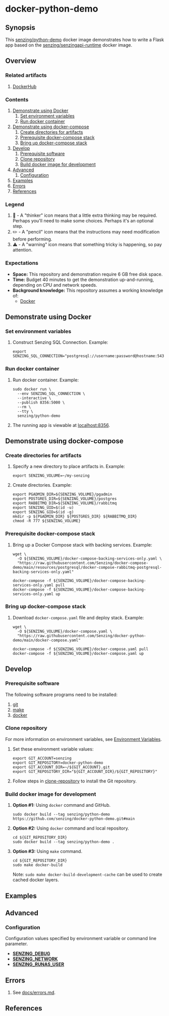 # docker-python-demo

## Synopsis

This [senzing/python-demo](https://hub.docker.com/r/senzing/python-demo)
docker image demonstrates how to write a Flask app based on the
[senzing/senzingapi-runtime](https://hub.docker.com/r/senzing/senzingapi-runtime) docker image.

## Overview

### Related artifacts

1. [DockerHub](https://hub.docker.com/r/senzing/python-demo)

### Contents

1. [Demonstrate using Docker](#demonstrate-using-docker)
    1. [Set environment variables](#set-environment-variables)
    1. [Run docker container](#run-docker-container)
1. [Demonstrate using docker-compose](#demonstrate-using-docker-compose)
    1. [Create directories for artifacts](#create-directories-for-artifacts)
    1. [Prerequisite docker-compose stack](#prerequisite-docker-compose-stack)
    1. [Bring up docker-compose stack](#bring-up-docker-compose-stack)
1. [Develop](#develop)
    1. [Prerequisite software](#prerequisite-software)
    1. [Clone repository](#clone-repository)
    1. [Build docker image for development](#build-docker-image-for-development)
1. [Advanced](#advanced)
    1. [Configuration](#configuration)
1. [Examples](#examples)
1. [Errors](#errors)
1. [References](#references)

### Legend

1. :thinking: - A "thinker" icon means that a little extra thinking may be required.
   Perhaps you'll need to make some choices.
   Perhaps it's an optional step.
1. :pencil2: - A "pencil" icon means that the instructions may need modification before performing.
1. :warning: - A "warning" icon means that something tricky is happening, so pay attention.

### Expectations

- **Space:** This repository and demonstration require 6 GB free disk space.
- **Time:** Budget 40 minutes to get the demonstration up-and-running, depending on CPU and network speeds.
- **Background knowledge:** This repository assumes a working knowledge of:
  - [Docker](https://github.com/Senzing/knowledge-base/blob/main/WHATIS/docker.md)

## Demonstrate using Docker

### Set environment variables

1. Construct Senzing SQL Connection.
   Example:

    ```console
    export SENZING_SQL_CONNECTION="postgresql://username:password@hostname:5432:G2/"
    ```

### Run docker container

1. Run docker container.
   Example:

    ```console
    sudo docker run \
      --env SENZING_SQL_CONNECTION \
      --interactive \
      --publish 8356:5000 \
      --rm \
      --tty \
      senzing/python-demo
    ```

1. The running app is viewable at [localhost:8356](http://localhost:8256).

## Demonstrate using docker-compose

### Create directories for artifacts

1. Specify a new directory to place artifacts in.
   Example:

    ```console
    export SENZING_VOLUME=~/my-senzing
    ```

1. Create directories.
   Example:

    ```console
    export PGADMIN_DIR=${SENZING_VOLUME}/pgadmin
    export POSTGRES_DIR=${SENZING_VOLUME}/postgres
    export RABBITMQ_DIR=${SENZING_VOLUME}/rabbitmq
    export SENZING_UID=$(id -u)
    export SENZING_GID=$(id -g)
    mkdir -p ${PGADMIN_DIR} ${POSTGRES_DIR} ${RABBITMQ_DIR}
    chmod -R 777 ${SENZING_VOLUME}
    ```

### Prerequisite docker-compose stack

1. Bring up a Docker Compose stack with backing services.
   Example:

    ```console
    wget \
      -O ${SENZING_VOLUME}/docker-compose-backing-services-only.yaml \
      "https://raw.githubusercontent.com/Senzing/docker-compose-demo/main/resources/postgresql/docker-compose-rabbitmq-postgresql-backing-services-only.yaml"

    docker-compose -f ${SENZING_VOLUME}/docker-compose-backing-services-only.yaml pull
    docker-compose -f ${SENZING_VOLUME}/docker-compose-backing-services-only.yaml up
    ```

### Bring up docker-compose stack

1. Download `docker-compose.yaml` file and deploy stack.
   Example:

    ```console
    wget \
      -O ${SENZING_VOLUME}/docker-compose.yaml \
      "https://raw.githubusercontent.com/Senzing/docker-python-demo/main/docker-compose.yaml"

    docker-compose -f ${SENZING_VOLUME}/docker-compose.yaml pull
    docker-compose -f ${SENZING_VOLUME}/docker-compose.yaml up
    ```

## Develop

### Prerequisite software

The following software programs need to be installed:

1. [git](https://github.com/Senzing/knowledge-base/blob/main/HOWTO/install-git.md)
1. [make](https://github.com/Senzing/knowledge-base/blob/main/HOWTO/install-make.md)
1. [docker](https://github.com/Senzing/knowledge-base/blob/main/HOWTO/install-docker.md)

### Clone repository

For more information on environment variables,
see [Environment Variables](https://github.com/Senzing/knowledge-base/blob/main/lists/environment-variables.md).

1. Set these environment variable values:

    ```console
    export GIT_ACCOUNT=senzing
    export GIT_REPOSITORY=docker-python-demo
    export GIT_ACCOUNT_DIR=~/${GIT_ACCOUNT}.git
    export GIT_REPOSITORY_DIR="${GIT_ACCOUNT_DIR}/${GIT_REPOSITORY}"
    ```

1. Follow steps in [clone-repository](https://github.com/Senzing/knowledge-base/blob/main/HOWTO/clone-repository.md) to install the Git repository.

### Build docker image for development

1. **Option #1:** Using `docker` command and GitHub.

    ```console
    sudo docker build --tag senzing/python-demo https://github.com/senzing/docker-python-demo.git#main
    ```

1. **Option #2:** Using `docker` command and local repository.

    ```console
    cd ${GIT_REPOSITORY_DIR}
    sudo docker build --tag senzing/python-demo .
    ```

1. **Option #3:** Using `make` command.

    ```console
    cd ${GIT_REPOSITORY_DIR}
    sudo make docker-build
    ```

    Note: `sudo make docker-build-development-cache` can be used to create cached docker layers.

## Examples

## Advanced

### Configuration

Configuration values specified by environment variable or command line parameter.

- **[SENZING_DEBUG](https://github.com/Senzing/knowledge-base/blob/main/lists/environment-variables.md#senzing_debug)**
- **[SENZING_NETWORK](https://github.com/Senzing/knowledge-base/blob/main/lists/environment-variables.md#senzing_network)**
- **[SENZING_RUNAS_USER](https://github.com/Senzing/knowledge-base/blob/main/lists/environment-variables.md#senzing_runas_user)**

## Errors

1. See [docs/errors.md](docs/errors.md).

## References
